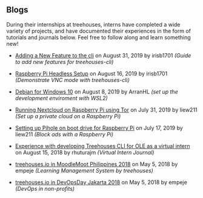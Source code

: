 ## Blogs

During their internships at treehouses, interns have completed a wide variety of projects, and have documented their experiences in the form of tutorials and journals below.  Feel free to follow along and learn something new!


* [Adding a New Feature to the cli](20190831-newfeature.md) on August 31, 2019 by irisb1701 *(Guide to add new features for treehouses-cli)*

* [Raspberry Pi Headless Setup](20190816-headless.md) on August 16, 2019 by irisb1701  *(Demonstrate VNC mode with treehouses-cli)*

* [Debian for Windows 10](20190808-debianforwindows.md) on August 8, 2019 by ArranHL *(set up the development enviroment with WSL2)*

* [Running Nextcloud on Raspberry Pi using Tor](20190731-nextcloud-tor.md) on July 31, 2019 by liew211 *(Set up a private cloud on a Raspberry Pi)*

* [Setting up Pihole on boot drive for Raspberry Pi](20190717-pihole.md) on July 17, 2019 by liew211 *(Block ads with a Raspberry Pi)*

* [Experience with developing Treehouses CLI for OLE as a virtual intern](20180815-CLIVIexp.md) on August 15, 2018 by rhuturajm *(Virtual Intern Journal)*

* [treehouses.io in MoodleMoot Philippines 2018](20180505-moodlemootph18.md) on May 5, 2018 by empeje *(Learning Management System by treehouses)*

* [treehouses.io in DevOpsDay Jakarta 2018](20180505-devopsdayjkt18.md) on May 5, 2018 by empeje *(DevOps in non-profits)*

